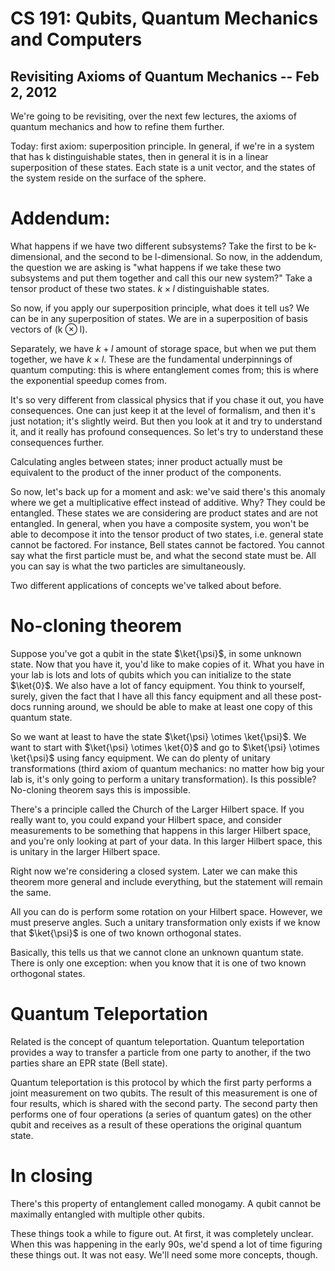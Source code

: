CS 191: Qubits, Quantum Mechanics and Computers
===============================================
Revisiting Axioms of Quantum Mechanics -- Feb 2, 2012
-----------------------------------------------------

We're going to be revisiting, over the next few lectures, the axioms of
quantum mechanics and how to refine them further.

Today: first axiom: superposition principle. In general, if we're in a
system that has k distinguishable states, then in general it is in a linear
superposition of these states. Each state is a unit vector, and the states
of the system reside on the surface of the sphere.

Addendum:
=========

What happens if we have two different subsystems? Take the first to be
k-dimensional, and the second to be l-dimensional. So now, in the addendum,
the question we are asking is "what happens if we take these two subsystems
and put them together and call this our new system?"  Take a tensor product
of these two states. $k \times l$ distinguishable states.

So now, if you apply our superposition principle, what does it tell us? We
can be in any superposition of states. We are in a superposition of basis
vectors of (k ⊗ l).

Separately, we have $k + l$ amount of storage space, but when we put them
together, we have $k \times l$. These are the fundamental underpinnings of
quantum computing: this is where entanglement comes from; this is where the
exponential speedup comes from.

It's so very different from classical physics that if you chase it
out, you have consequences. One can just keep it at the level of
formalism, and then it's just notation; it's slightly weird. But then
you look at it and try to understand it, and it really has profound
consequences. So let's try to understand these consequences further.

Calculating angles between states; inner product actually must be
equivalent to the product of the inner product of the components.

So now, let's back up for a moment and ask: we've said there's this
anomaly where we get a multiplicative effect instead of additive. Why?
They could be entangled. These states we are considering are product
states and are not entangled. In general, when you have a composite
system, you won't be able to decompose it into the tensor product of
two states, i.e. general state cannot be factored. For instance, Bell
states cannot be factored. You cannot say what the first particle must
be, and what the second state must be. All you can say is what the two
particles are simultaneously.

Two different applications of concepts we've talked about before.

# No-cloning theorem

Suppose you've got a qubit in the state $\ket{\psi}$, in some unknown
state. Now that you have it, you'd like to make copies of it. What you have
in your lab is lots and lots of qubits which you can initialize to the
state $\ket{0}$. We also have a lot of fancy equipment. You think to
yourself, surely, given the fact that I have all this fancy equipment and
all these post-docs running around, we should be able to make at least one
copy of this quantum state.

So we want at least to have the state $\ket{\psi} \otimes \ket{\psi}$. We
want to start with $\ket{\psi} \otimes \ket{0}$ and go to $\ket{\psi}
\otimes \ket{\psi}$ using fancy equipment. We can do plenty of unitary
transformations (third axiom of quantum mechanics: no matter how big your
lab is, it's only going to perform a unitary transformation). Is this
possible?  No-cloning theorem says this is impossible.

There's a principle called the Church of the Larger Hilbert space. If you
really want to, you could expand your Hilbert space, and consider
measurements to be something that happens in this larger Hilbert space, and
you're only looking at part of your data. In this larger Hilbert space,
this is unitary in the larger Hilbert space.

Right now we're considering a closed system. Later we can make this theorem
more general and include everything, but the statement will remain the
same.

All you can do is perform some rotation on your Hilbert space. However, we
must preserve angles. Such a unitary transformation only exists if we know
that $\ket{\psi}$ is one of two known orthogonal states.

Basically, this tells us that we cannot clone an unknown quantum
state. There is only one exception: when you know that it is one of two
known orthogonal states.

Quantum Teleportation
=====================

Related is the concept of quantum teleportation. Quantum teleportation
provides a way to transfer a particle from one party to another, if the two
parties share an EPR state (Bell state).

Quantum teleportation is this protocol by which the first party performs a
joint measurement on two qubits. The result of this measurement is one of
four results, which is shared with the second party. The second party then
performs one of four operations (a series of quantum gates) on the other
qubit and receives as a result of these operations the original quantum
state.

<!-- walk through protocol, perhaps, with actual circuit? -->

In closing
==========

There's this property of entanglement called monogamy. A qubit cannot be
maximally entangled with multiple other qubits.

These things took a while to figure out. At first, it was completely
unclear. When this was happening in the early 90s, we'd spend a lot of time
figuring these things out. It was not easy. We'll need some more concepts,
though.

